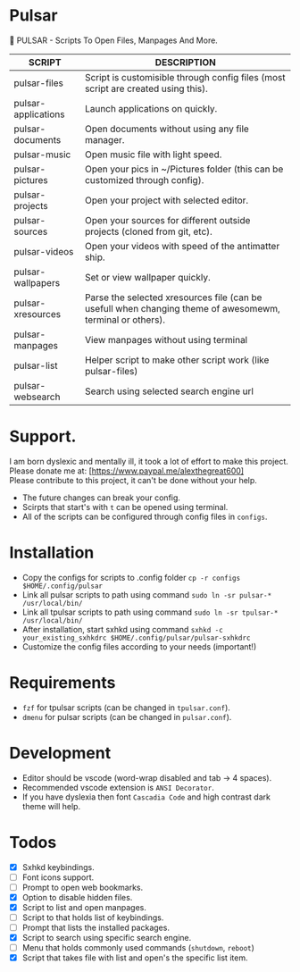 # Pulsar
🚀 PULSAR - Scripts To Open Files, Manpages And More.

| SCRIPT              | DESCRIPTION                   |
| ------------------- | ----------------------------- |
| pulsar-files        | Script is customisible through config files (most script are created using this). |
| pulsar-applications | Launch applications on quickly. |
| pulsar-documents    | Open documents without using any file manager. |
| pulsar-music        | Open music file with light speed. |
| pulsar-pictures     | Open your pics in ~/Pictures folder (this can be customized through config). |
| pulsar-projects     | Open your project with selected editor. |
| pulsar-sources      | Open your sources for different outside projects (cloned from git, etc). |
| pulsar-videos       | Open your videos with speed of the antimatter ship. |
| pulsar-wallpapers   | Set or view wallpaper quickly. |
| pulsar-xresources   | Parse the selected xresources file (can be usefull when changing theme of awesomewm, terminal or others). |
| pulsar-manpages     | View manpages without using terminal |
| pulsar-list         | Helper script to make other script work (like pulsar-files) |
| pulsar-websearch    | Search using selected search engine url |

# Support.

I am born dyslexic and mentally ill, it took a lot of effort to make this project.  
Please donate me at: [https://www.paypal.me/alexthegreat600]  
Please contribute to this project, it can't be done without your help.

- The future changes can break your config.
- Scirpts that start's with `t` can be opened using terminal.
- All of the scripts can be configured through config files in `configs`.

# Installation

- Copy the configs for scripts to .config folder `cp -r configs $HOME/.config/pulsar`
- Link all pulsar scripts to path using command `sudo ln -sr pulsar-* /usr/local/bin/`
- Link all tpulsar scripts to path using command `sudo ln -sr tpulsar-* /usr/local/bin/`
- After installation, start sxhkd using command `sxhkd -c your_existing_sxhkdrc $HOME/.config/pulsar/pulsar-sxhkdrc`
- Customize the config files according to your needs (important!)

# Requirements

- `fzf` for tpulsar scripts (can be changed in `tpulsar.conf`).
- `dmenu` for pulsar scripts (can be changed in `pulsar.conf`).

# Development

- Editor should be vscode (word-wrap disabled and tab -> 4 spaces).
- Recommended vscode extension is `ANSI Decorator`.
- If you have dyslexia then font `Cascadia Code` and high contrast dark theme will help.

# Todos

- [X] Sxhkd keybindings.
- [ ] Font icons support.
- [ ] Prompt to open web bookmarks.
- [X] Option to disable hidden files.
- [X] Script to list and open manpages.
- [ ] Script to that holds list of keybindings.
- [ ] Prompt that lists the installed packages.
- [X] Script to search using specific search engine.
- [ ] Menu that holds commonly used commands (`shutdown`, `reboot`)
- [X] Script that takes file with list and open's the specific list item.
